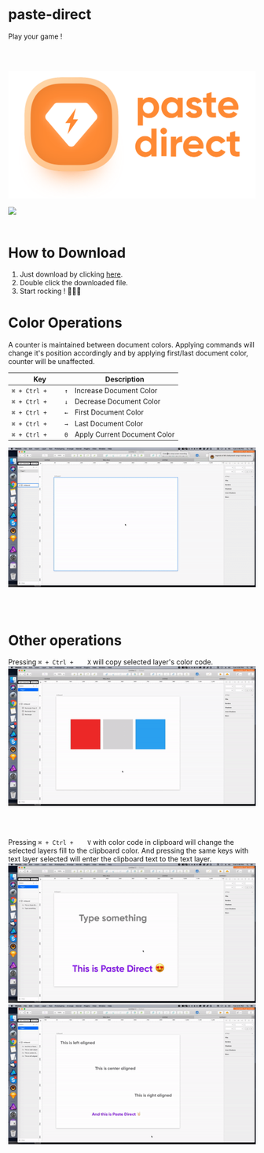 # paste-direct
Play your game !

<br>
<br>

![Image](https://github.com/SudevKiyada/paste-direct/blob/master/git.png)

<a href="http://bit.ly/SketchRunnerWebsite">
  <img src="http://bit.ly/RunnerBadgeBlue">
</a>
<br>
<br>
    
# How to Download
1. Just download by clicking [here](https://github.com/SudevKiyada/paste-direct/raw/master/PasteDirect.sketchplugin.zip).
2. Double click the downloaded file.
3. Start rocking ! 🤘🏻🎸

# Color Operations

A counter is maintained between document colors. Applying commands will change it's position accordingly and by applying first/last document color, counter will be unaffected.

Key | Description
------------ | -------------
`⌘ + Ctrl + 	↑` | Increase Document Color
`⌘ + Ctrl + 	↓` | Decrease Document Color
`⌘ + Ctrl + 	←` | First Document Color
`⌘ + Ctrl + 	→` | Last Document Color
`⌘ + Ctrl + 	0` | Apply Current Document Color

![Image](https://github.com/SudevKiyada/paste-direct/blob/master/Img/Doc%20COlor.gif)

<br>
<br>

# Other operations
Pressing `⌘ + Ctrl + 	X` will copy selected layer's color code.
![Image](https://github.com/SudevKiyada/paste-direct/blob/master/Img/Copy%20Color.gif)

<br>
<br>

Pressing `⌘ + Ctrl + 	V` with color code in clipboard will change the selected layers fill to the clipboard color. And pressing the same keys with text layer selected will enter the clipboard text to the text layer.
![Image](https://github.com/SudevKiyada/paste-direct/blob/master/Img/Text.gif)
<br>
![Image](https://github.com/SudevKiyada/paste-direct/blob/master/Img/Text%202.gif)

